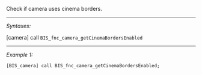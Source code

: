 Check if camera uses cinema borders.


---
*Syntaxes:*

[camera] call `BIS_fnc_camera_getCinemaBordersEnabled`

---
*Example 1:*

```sqf
[BIS_camera] call BIS_fnc_camera_getCinemaBordersEnabled;
```